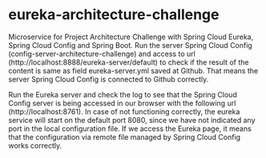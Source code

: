 # eureka-architecture-challenge

Microservice for Project Architecture Challenge with Spring Cloud Eureka, Spring Cloud Config and Spring Boot.
Run the server Spring Cloud Config (config-server-architecture-challenge) and access to url (http://localhost:8888/eureka-server/default)
to check if the result of the content is same as field eureka-server.yml saved at Github.
That means the server Spring Cloud Config is connected to Github correctly.

Run the Eureka server and check the log to see that the Spring Cloud Config server is being accessed in
our browser with the following url (http://localhost:8761). In case of not functioning correctly, the eureka service 
will start on the default port 8080, since we have not indicated any port in the local configuration file. If we 
access the Eureka page, it means that the configuration via remote file managed by Spring Cloud Config works correctly.